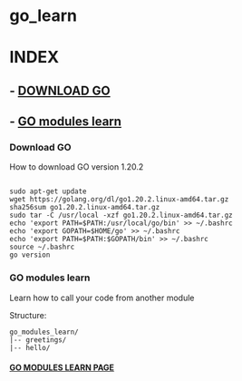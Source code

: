 # go_learn

# INDEX

## - [DOWNLOAD GO](#download-go-1)

## - [GO modules learn](#go-modules-learn-1)

### Download GO

How to download GO version 1.20.2

```shell

sudo apt-get update
wget https://golang.org/dl/go1.20.2.linux-amd64.tar.gz
sha256sum go1.20.2.linux-amd64.tar.gz
sudo tar -C /usr/local -xzf go1.20.2.linux-amd64.tar.gz
echo 'export PATH=$PATH:/usr/local/go/bin' >> ~/.bashrc
echo 'export GOPATH=$HOME/go' >> ~/.bashrc
echo 'export PATH=$PATH:$GOPATH/bin' >> ~/.bashrc
source ~/.bashrc
go version

```

### GO modules learn

Learn how to call your code from another module

Structure:

```shell
go_modules_learn/
|-- greetings/
|-- hello/
```

#### [GO MODULES LEARN PAGE](go_modules_learn/go_modules_learn.md)